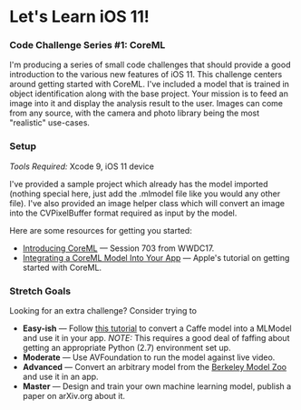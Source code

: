 # Let's Learn iOS 11!
### Code Challenge Series #1: CoreML

I'm producing a series of small code challenges that should provide a good introduction to the various new features of iOS 11. This challenge centers around getting started with CoreML. I've included a model that is trained in object identification along with the base project. Your mission is to feed an image into it and display the analysis result to the user. Images can come from any source, with the camera and photo library being the most "realistic" use-cases.

### Setup

*Tools Required:* Xcode 9, iOS 11 device

I've provided a sample project which already has the model imported (nothing special here, just add the .mlmodel file like you would any other file). I've also provided an image helper class which will convert an image into the CVPixelBuffer format required as input by the model.

Here are some resources for getting you started:

* [Introducing CoreML](https://developer.apple.com/videos/play/wwdc2017/703/) — Session 703 from WWDC17.
* [Integrating a CoreML Model Into Your App](https://developer.apple.com/documentation/coreml/integrating_a_core_ml_model_into_your_app) — Apple's tutorial on getting started with CoreML.

### Stretch Goals

Looking for an extra challenge? Consider trying to

* **Easy-ish** — Follow [this tutorial](https://medium.com/towards-data-science/introduction-to-core-ml-conversion-tool-d1466bf10018) to convert a Caffe model into a MLModel and use it in your app. *NOTE:* This requires a good deal of faffing about getting an appropriate Python (2.7) environment set up.
* **Moderate** — Use AVFoundation to run the model against live video.
* **Advanced** — Convert an arbitrary model from the [Berkeley Model Zoo](https://github.com/BVLC/caffe/wiki/Model-Zoo) and use it in an app.
* **Master** — Design and train your own machine learning model, publish a paper on arXiv.org about it. 
